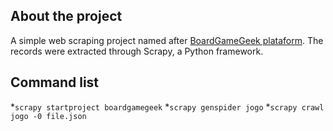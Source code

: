 ## About the project 
A simple web scraping project named after [BoardGameGeek plataform](https://boardgamegeek.com/). The records were extracted through Scrapy, a Python framework.

## Command list
*`scrapy startproject boardgamegeek`
*`scrapy genspider jogo`
*`scrapy crawl jogo -0 file.json`
